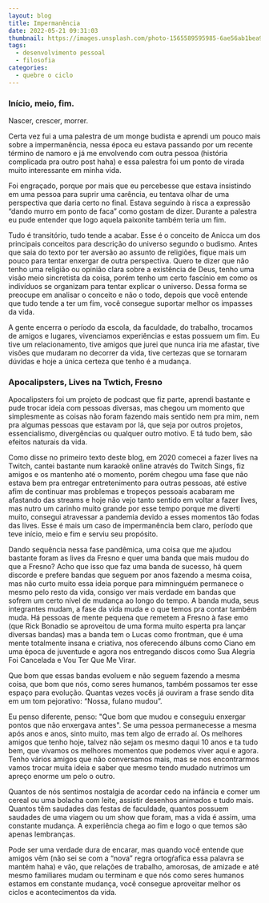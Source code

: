 ```yaml
---
layout: blog
title: Impermanência
date: 2022-05-21 09:31:03
thumbnail: https://images.unsplash.com/photo-1565589595985-6ae56ab1bea9?crop=entropy&cs=tinysrgb&fm=jpg&ixlib=rb-1.2.1&q=80&raw_url=true&ixid=MnwxMjA3fDB8MHxwaG90by1wYWdlfHx8fGVufDB8fHx8&auto=format&fit=crop&w=1469
tags:
  - desenvolvimento pessoal
  - filosofia
categories:
  - quebre o ciclo
---
```

### Início, meio, fim.

Nascer, crescer, morrer.

Certa vez fui a uma palestra de um monge budista e aprendi um pouco mais sobre a impermanência, nessa época eu estava passando por um recente término de namoro e já me envolvendo com outra pessoa (história complicada pra outro post haha) e essa palestra foi um ponto de virada muito interessante em minha vida.

Foi engraçado, porque por mais que eu percebesse que estava insistindo em uma pessoa para suprir uma carência, eu tentava olhar de uma perspectiva que daria certo no final. Estava seguindo à risca a expressão “dando murro em ponto de faca” como gostam de dizer. Durante a palestra eu pude entender que logo aquela paixonite também teria um fim.

Tudo é transitório, tudo tende a acabar. Esse é o conceito de Anicca um dos principais conceitos para descrição do universo segundo o budismo. Antes que saia do texto por ter aversão ao assunto de religiões, fique mais um pouco para tentar enxergar de outra perspectiva. Quero te dizer que não tenho uma religião ou opinião clara sobre a existência de Deus, tenho uma visão meio sincretista da coisa, porém tenho um certo fascínio em como os indivíduos se organizam para tentar explicar o universo. Dessa forma se preocupe em analisar o conceito e não o todo, depois que você entende que tudo tende a ter um fim, você consegue suportar melhor os impasses da vida.

A gente encerra o período da escola, da faculdade, do trabalho, trocamos de amigos e lugares, vivenciamos experiências e estas possuem um fim. Eu tive um relacionamento, tive amigos que jurei que nunca iria me afastar, tive visões que mudaram no decorrer da vida, tive certezas que se tornaram dúvidas e hoje a única certeza que tenho é a mudança.

### Apocalipsters, Lives na Twtich, Fresno

Apocalipsters foi um projeto de podcast que fiz parte, aprendi bastante e pude trocar ideia com pessoas diversas, mas chegou um momento que simplesmente as coisas não foram fazendo mais sentido nem pra mim, nem pra algumas pessoas que estavam por lá, que seja por outros projetos, essencialismo, divergências ou qualquer outro motivo. E tá tudo bem, são efeitos naturais da vida.

Como disse no primeiro texto deste blog, em 2020 comecei a fazer lives na Twitch, cantei bastante num karaokê online através do Twitch Sings, fiz amigos e os mantenho até o momento, porém chegou uma fase que não estava bem pra entregar entretenimento para outras pessoas, até estive afim de continuar mas problemas e tropeços pessoais acabaram me afastando das streams e hoje não vejo tanto sentido em voltar a fazer lives, mas nutro um carinho muito grande por esse tempo porque me diverti muito, consegui atravessar a pandemia devido a esses momentos tão fodas das lives. Esse é mais um caso de impermanência bem claro, período que teve início, meio e fim e serviu seu propósito.

Dando sequência nessa fase pandêmica, uma coisa que me ajudou bastante foram as lives da Fresno e quer uma banda que mais mudou do que a Fresno? Acho que isso que faz uma banda de sucesso, há quem discorde e prefere bandas que seguem por anos fazendo a mesma coisa, mas não curto muito essa ideia porque para mimninguém permanece o mesmo pelo resto da vida, consigo ver mais verdade em bandas que sofrem um certo nível de mudança ao longo do tempo. A banda muda, seus integrantes mudam, a fase da vida muda e o que temos pra contar também muda. Há pessoas de mente pequena que remetem a Fresno à fase emo (que Rick Bonadio se aproveitou de uma forma muito esperta pra lançar diversas bandas) mas a banda tem o Lucas como frontman, que é uma mente totalmente insana e criativa, nos oferecendo álbuns como Ciano em uma época de juventude e agora nos entregando discos como Sua Alegria Foi Cancelada e Vou Ter Que Me Virar.

Que bom que essas bandas evoluem e não seguem fazendo a mesma coisa, que bom que nós, como seres humanos, também possamos ter esse espaço para evolução. Quantas vezes vocês já ouviram a frase sendo dita em um tom pejorativo: “Nossa, fulano mudou”.

Eu penso diferente, penso: "Que bom que mudou e conseguiu enxergar pontos que não enxergava antes". Se uma pessoa permanecesse a mesma após anos e anos, sinto muito, mas tem algo de errado aí. Os melhores amigos que tenho hoje, talvez não sejam os mesmo daqui 10 anos e ta tudo bem, que vivamos os melhores momentos que podemos viver aqui e agora. Tenho vários amigos que não conversamos mais, mas se nos encontrarmos vamos trocar muita ideia e saber que mesmo tendo mudado nutrimos um apreço enorme um pelo o outro.

Quantos de nós sentimos nostalgia de acordar cedo na infância e comer um cereal ou uma bolacha com leite, assistir desenhos animados e tudo mais. Quantos têm saudades das festas de faculdade, quantos possuem saudades de uma viagem ou um show que foram, mas a vida é assim, uma constante mudança. A experiência chega ao fim e logo o que temos são apenas lembranças.

Pode ser uma verdade dura de encarar, mas quando você entende que amigos vêm (não sei se com a “nova” regra ortogŕafica essa palavra se mantém haha) e vão, que relações de trabalho, amorosas, de amizade e até mesmo familiares mudam ou terminam e que nós como seres humanos estamos em constante mudança, você consegue aproveitar melhor os ciclos e acontecimentos da vida.